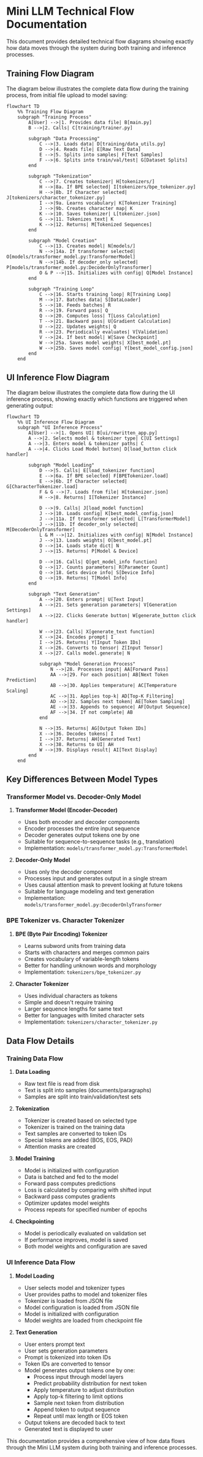 # Mini LLM Technical Flow Documentation

This document provides detailed technical flow diagrams showing exactly how data moves through the system during both training and inference processes.

## Training Flow Diagram

The diagram below illustrates the complete data flow during the training process, from initial file upload to model saving:

```mermaid
flowchart TD
    %% Training Flow Diagram
    subgraph "Training Process"
        A[User] -->|1. Provides data file| B[main.py]
        B -->|2. Calls| C[training/trainer.py]
        
        subgraph "Data Processing"
            C -->|3. Loads data| D[training/data_utils.py]
            D -->|4. Reads file| E[Raw Text Data]
            E -->|5. Splits into samples| F[Text Samples]
            F -->|6. Splits into train/val/test| G[Dataset Splits]
        end
        
        subgraph "Tokenization"
            C -->|7. Creates tokenizer| H[tokenizers/]
            H -->|8a. If BPE selected| I[tokenizers/bpe_tokenizer.py]
            H -->|8b. If Character selected| J[tokenizers/character_tokenizer.py]
            I -->|9a. Learns vocabulary| K[Tokenizer Training]
            J -->|9b. Creates character map| K
            K -->|10. Saves tokenizer| L[tokenizer.json]
            G -->|11. Tokenizes text| K
            K -->|12. Returns| M[Tokenized Sequences]
        end
        
        subgraph "Model Creation"
            C -->|13. Creates model| N[models/]
            N -->|14a. If transformer selected| O[models/transformer_model.py:TransformerModel]
            N -->|14b. If decoder_only selected| P[models/transformer_model.py:DecoderOnlyTransformer]
            O & P -->|15. Initializes with config| Q[Model Instance]
        end
        
        subgraph "Training Loop"
            C -->|16. Starts training loop| R[Training Loop]
            M -->|17. Batches data| S[DataLoader]
            S -->|18. Feeds batches| R
            R -->|19. Forward pass| Q
            Q -->|20. Computes loss| T[Loss Calculation]
            T -->|21. Backward pass| U[Gradient Calculation]
            U -->|22. Updates weights| Q
            R -->|23. Periodically evaluates| V[Validation]
            V -->|24. If best model| W[Save Checkpoint]
            W -->|25a. Saves model weights| X[best_model.pt]
            W -->|25b. Saves model config| Y[best_model_config.json]
        end
    end
```

## UI Inference Flow Diagram

The diagram below illustrates the complete data flow during the UI inference process, showing exactly which functions are triggered when generating output:

```mermaid
flowchart TD
    %% UI Inference Flow Diagram
    subgraph "UI Inference Process"
        A[User] -->|1. Opens UI| B[ui/rewritten_app.py]
        A -->|2. Selects model & tokenizer type| C[UI Settings]
        A -->|3. Enters model & tokenizer paths| C
        A -->|4. Clicks Load Model button| D[load_button click handler]
        
        subgraph "Model Loading"
            D -->|5. Calls| E[load_tokenizer function]
            E -->|6a. If BPE selected| F[BPETokenizer.load]
            E -->|6b. If Character selected| G[CharacterTokenizer.load]
            F & G -->|7. Loads from file| H[tokenizer.json]
            H -->|8. Returns| I[Tokenizer Instance]
            
            D -->|9. Calls| J[load_model function]
            J -->|10. Loads config| K[best_model_config.json]
            J -->|11a. If transformer selected| L[TransformerModel]
            J -->|11b. If decoder_only selected| M[DecoderOnlyTransformer]
            L & M -->|12. Initializes with config| N[Model Instance]
            J -->|13. Loads weights| O[best_model.pt]
            O -->|14. Loads state dict| N
            J -->|15. Returns| P[Model & Device]
            
            D -->|16. Calls| Q[get_model_info function]
            Q -->|17. Counts parameters| R[Parameter Count]
            Q -->|18. Gets device info| S[Device Info]
            Q -->|19. Returns| T[Model Info]
        end
        
        subgraph "Text Generation"
            A -->|20. Enters prompt| U[Text Input]
            A -->|21. Sets generation parameters| V[Generation Settings]
            A -->|22. Clicks Generate button| W[generate_button click handler]
            
            W -->|23. Calls| X[generate_text function]
            X -->|24. Encodes prompt| I
            I -->|25. Returns| Y[Input Token IDs]
            X -->|26. Converts to tensor| Z[Input Tensor]
            X -->|27. Calls model.generate| N
            
            subgraph "Model Generation Process"
                N -->|28. Processes input| AA[Forward Pass]
                AA -->|29. For each position| AB[Next Token Prediction]
                AB -->|30. Applies temperature| AC[Temperature Scaling]
                AC -->|31. Applies top-k| AD[Top-K Filtering]
                AD -->|32. Samples next token| AE[Token Sampling]
                AE -->|33. Appends to sequence| AF[Output Sequence]
                AF -->|34. If not complete| AB
            end
            
            N -->|35. Returns| AG[Output Token IDs]
            X -->|36. Decodes tokens| I
            I -->|37. Returns| AH[Generated Text]
            X -->|38. Returns to UI| AH
            W -->|39. Displays result| AI[Text Display]
        end
    end
```

## Key Differences Between Model Types

### Transformer Model vs. Decoder-Only Model

1. **Transformer Model (Encoder-Decoder)**
   - Uses both encoder and decoder components
   - Encoder processes the entire input sequence
   - Decoder generates output tokens one by one
   - Suitable for sequence-to-sequence tasks (e.g., translation)
   - Implementation: `models/transformer_model.py:TransformerModel`

2. **Decoder-Only Model**
   - Uses only the decoder component
   - Processes input and generates output in a single stream
   - Uses causal attention mask to prevent looking at future tokens
   - Suitable for language modeling and text generation
   - Implementation: `models/transformer_model.py:DecoderOnlyTransformer`

### BPE Tokenizer vs. Character Tokenizer

1. **BPE (Byte Pair Encoding) Tokenizer**
   - Learns subword units from training data
   - Starts with characters and merges common pairs
   - Creates vocabulary of variable-length tokens
   - Better for handling unknown words and morphology
   - Implementation: `tokenizers/bpe_tokenizer.py`

2. **Character Tokenizer**
   - Uses individual characters as tokens
   - Simple and doesn't require training
   - Larger sequence lengths for same text
   - Better for languages with limited character sets
   - Implementation: `tokenizers/character_tokenizer.py`

## Data Flow Details

### Training Data Flow

1. **Data Loading**
   - Raw text file is read from disk
   - Text is split into samples (documents/paragraphs)
   - Samples are split into train/validation/test sets

2. **Tokenization**
   - Tokenizer is created based on selected type
   - Tokenizer is trained on the training data
   - Text samples are converted to token IDs
   - Special tokens are added (BOS, EOS, PAD)
   - Attention masks are created

3. **Model Training**
   - Model is initialized with configuration
   - Data is batched and fed to the model
   - Forward pass computes predictions
   - Loss is calculated by comparing with shifted input
   - Backward pass computes gradients
   - Optimizer updates model weights
   - Process repeats for specified number of epochs

4. **Checkpointing**
   - Model is periodically evaluated on validation set
   - If performance improves, model is saved
   - Both model weights and configuration are saved

### UI Inference Data Flow

1. **Model Loading**
   - User selects model and tokenizer types
   - User provides paths to model and tokenizer files
   - Tokenizer is loaded from JSON file
   - Model configuration is loaded from JSON file
   - Model is initialized with configuration
   - Model weights are loaded from checkpoint file

2. **Text Generation**
   - User enters prompt text
   - User sets generation parameters
   - Prompt is tokenized into token IDs
   - Token IDs are converted to tensor
   - Model generates output tokens one by one:
     - Process input through model layers
     - Predict probability distribution for next token
     - Apply temperature to adjust distribution
     - Apply top-k filtering to limit options
     - Sample next token from distribution
     - Append token to output sequence
     - Repeat until max length or EOS token
   - Output tokens are decoded back to text
   - Generated text is displayed to user

This documentation provides a comprehensive view of how data flows through the Mini LLM system during both training and inference processes.
